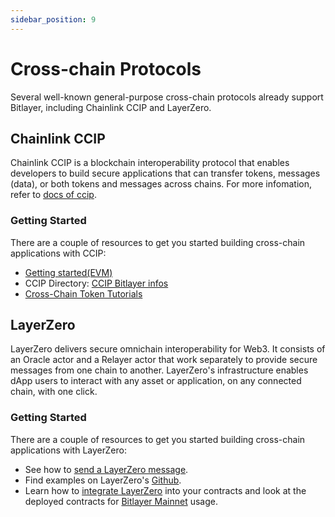 ```yaml
---
sidebar_position: 9
---
```


# Cross-chain Protocols

Several well-known general-purpose cross-chain protocols already support Bitlayer, including Chainlink CCIP and LayerZero.

## Chainlink CCIP

Chainlink CCIP is a blockchain interoperability protocol that enables developers to build secure applications that can transfer tokens, messages (data), or both tokens and messages across chains. For more infomation, refer to [docs of ccip](https://docs.chain.link/ccip).

### Getting Started

There are a couple of resources to get you started building cross-chain applications with CCIP:

- [Getting started(EVM)](https://docs.chain.link/ccip/getting-started/evm)
- CCIP Directory: [CCIP Bitlayer infos](https://docs.chain.link/ccip/directory/mainnet/chain/bitcoin-mainnet-bitlayer-1)
- [Cross-Chain Token Tutorials](https://docs.chain.link/ccip/tutorials/evm/cross-chain-tokens)


## LayerZero

LayerZero delivers secure omnichain interoperability for Web3. It consists of an Oracle actor and a Relayer actor that work separately to provide secure messages from one chain to another. LayerZero's infrastructure enables dApp users to interact with any asset or application, on any connected chain, with one click.

### Getting Started

There are a couple of resources to get you started building cross-chain applications with LayerZero:

- See how to [send a LayerZero message](https://docs.layerzero.network/v1/developers/evm/evm-guides/send-messages).
- Find examples on LayerZero's [Github](https://github.com/LayerZero-Labs/endpoint-v1-solidity-examples).
- Learn how to [integrate LayerZero](https://docs.layerzero.network/v1/developers/evm/evm-guides/send-messages) into your contracts and look at the deployed contracts for [Bitlayer Mainnet](https://docs.layerzero.network/v2/deployments/chains/bitlayer) usage.
